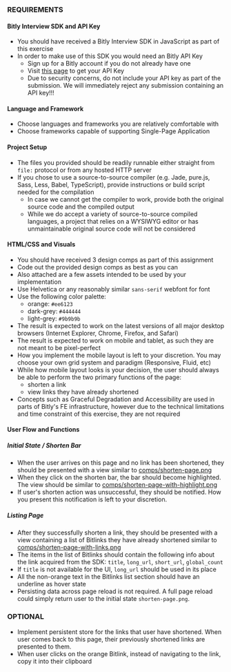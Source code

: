 ### REQUIREMENTS

#### Bitly Interview SDK and API Key
* You should have received a Bitly Interview SDK in JavaScript as part of this exercise
* In order to make use of this SDK you would need an Bitly API Key
  * Sign up for a Bitly account if you do not already have one
  * Visit [this page](https://bitly.com/a/your_api_key) to get your API Key
  * Due to security concerns, do not include your API key as part of the submission. We will immediately reject any submission containing an API key!!!

#### Language and Framework
* Choose languages and frameworks you are relatively comfortable with
* Choose frameworks capable of supporting Single-Page Application

#### Project Setup
* The files you provided should be readily runnable either straight from `file:` protocol or from any hosted HTTP server
* If you chose to use a source-to-source compiler (e.g. Jade, pure.js, Sass, Less, Babel, TypeScript), provide instructions or build script needed for the compilation
  * In case we cannot get the compiler to work, provide both the original source code and the compiled output
  * While we do accept a variety of source-to-source compiled languages, a project that relies on a WYSIWYG editor or has unmaintainable original source code will not be considered

#### HTML/CSS and Visuals
* You should have received 3 design comps as part of this assignment
* Code out the provided design comps as best as you can
* Also attached are a few assets intended to be used by your implementation 
* Use Helvetica or any reasonably similar `sans-serif` webfont for font
* Use the following color palette:
  * orange: `#ee6123`
  * dark-grey: `#444444`
  * light-grey: `#9b9b9b`
* The result is expected to work on the latest versions of all major desktop browsers (Internet Explorer, Chrome, Firefox, and Safari)
* The result is expected to work on mobile and tablet, as such they are not meant to be pixel-perfect
* How you implement the mobile layout is left to your discretion. You may choose your own grid system and paradigm (Responsive, Fluid, etc) 
* While how mobile layout looks is your decision, the user should always be able to perform the two primary functions of the page: 
  * shorten a link
  * view links they have already shortened
* Concepts such as Graceful Degradation and Accessibility are used in parts of Bitly's FE infrastructure, however due to the technical limitations and time constraint of this exercise, they are not required

#### User Flow and Functions
##### Initial State / Shorten Bar
* When the user arrives on this page and no link has been shortened, they should be presented with a view similar to [comps/shorten-page.png](comps/shorten-page.png)
* When they click on the shorten bar, the bar should become highlighted. The view should be similar to [comps/shorten-page-with-highlight.png](comps/shorten-page-with-highlight.png)
* If user's shorten action was unsuccessful, they should be notified. How you present this notification is left to your discretion. 

##### Listing Page
* After they successfully shorten a link, they should be presented with a view containing a list of Bitlinks they have already shortened similar to [comps/shorten-page-with-links.png](comps/shorten-page-with-links.png)
* The items in the list of Bitlinks should contain the following info about the link acquired from the SDK: `title`, `long_url`, `short_url`, `global_count`
* If `title` is not available for the UI, `long_url` should be used in its place
* All the non-orange text in the Bitlinks list section should have an underline as hover state
* Persisting data across page reload is not required. A full page reload could simply return user to the initial state `shorten-page.png`. 

### OPTIONAL
* Implement persistent store for the links that user have shortened. When user comes back to this page, their previously shortened links are presented to them.
* When user clicks on the orange Bitlink, instead of navigating to the link, copy it into their clipboard
